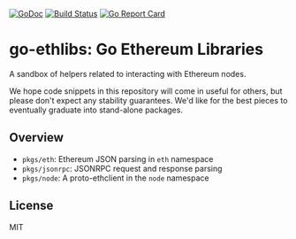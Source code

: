 [![GoDoc](https://godoc.org/github.com/INFURA/go-ethlibs?status.svg)](http://godoc.org/github.com/INFURA/go-ethlibs)
[![Build Status](https://travis-ci.org/INFURA/go-ethlibs.svg?branch=master)](https://travis-ci.org/INFURA/go-ethlibs)
[![Go Report Card](https://goreportcard.com/badge/github.com/INFURA/go-ethlibs)](https://goreportcard.com/report/github.com/INFURA/go-ethlibs)

# go-ethlibs: Go Ethereum Libraries

A sandbox of helpers related to interacting with Ethereum nodes.

We hope code snippets in this repository will come in useful for others, but
please don't expect any stability guarantees. We'd like for the best pieces to
eventually graduate into stand-alone packages.


## Overview

- `pkgs/eth`: Ethereum JSON parsing in `eth` namespace
- `pkgs/jsonrpc`: JSONRPC request and response parsing
- `pkgs/node`: A proto-ethclient in the `node` namespace


## License

MIT
